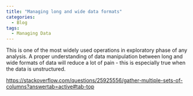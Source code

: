 ```yaml
---
title: "Managing long and wide data formats"
categories:
  - Blog
tags:
  - Managing Data 
---
```



This is one of the most widely used operations in exploratory phase of any analysis. A proper understanding of data manipulation between long and wide formats of data will reduce a lot of pain - this is especially true when the data is unstructured.  

https://stackoverflow.com/questions/25925556/gather-multiple-sets-of-columns?answertab=active#tab-top

